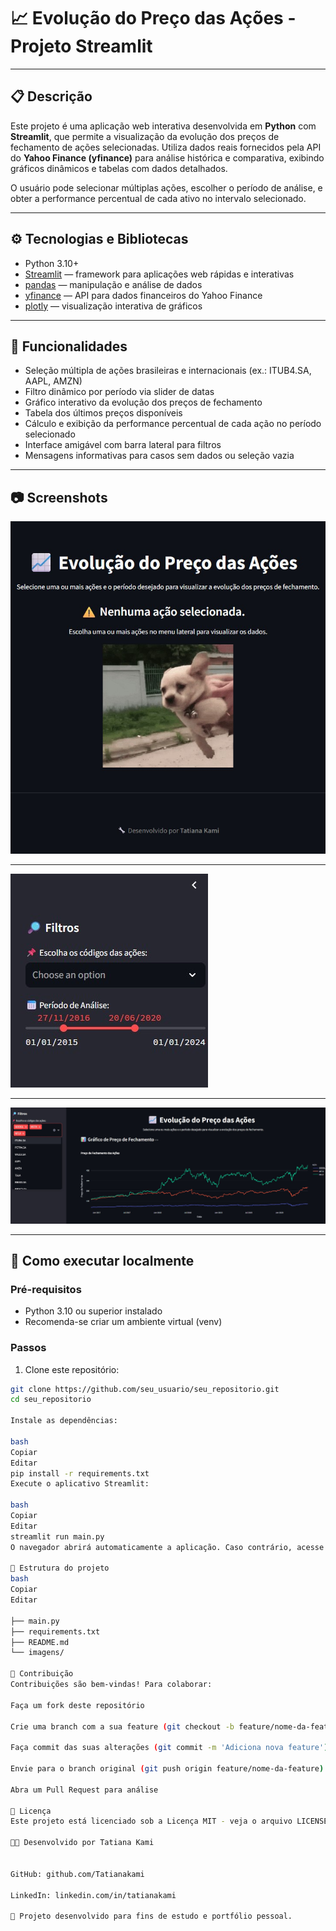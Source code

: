 # 📈 Evolução do Preço das Ações - Projeto Streamlit


---

## 📋 Descrição

Este projeto é uma aplicação web interativa desenvolvida em **Python** com **Streamlit**, que permite a visualização da evolução dos preços de fechamento de ações selecionadas. Utiliza dados reais fornecidos pela API do **Yahoo Finance (yfinance)** para análise histórica e comparativa, exibindo gráficos dinâmicos e tabelas com dados detalhados.

O usuário pode selecionar múltiplas ações, escolher o período de análise, e obter a performance percentual de cada ativo no intervalo selecionado.

---

## ⚙️ Tecnologias e Bibliotecas

- Python 3.10+
- [Streamlit](https://streamlit.io/) — framework para aplicações web rápidas e interativas
- [pandas](https://pandas.pydata.org/) — manipulação e análise de dados
- [yfinance](https://github.com/ranaroussi/yfinance) — API para dados financeiros do Yahoo Finance
- [plotly](https://plotly.com/python/) — visualização interativa de gráficos

---

## 🚀 Funcionalidades

- Seleção múltipla de ações brasileiras e internacionais (ex.: ITUB4.SA, AAPL, AMZN)
- Filtro dinâmico por período via slider de datas
- Gráfico interativo da evolução dos preços de fechamento
- Tabela dos últimos preços disponíveis
- Cálculo e exibição da performance percentual de cada ação no período selecionado
- Interface amigável com barra lateral para filtros
- Mensagens informativas para casos sem dados ou seleção vazia

---

## 📷 Screenshots



![Tela Inicial](/FOTO1.jpg)

---



![Gráfico](/fot2.jpg)

---



![Tabela e Performance](/fot3.jpg)

---

## 📝 Como executar localmente

### Pré-requisitos

- Python 3.10 ou superior instalado
- Recomenda-se criar um ambiente virtual (venv)

### Passos

1. Clone este repositório:

```bash
git clone https://github.com/seu_usuario/seu_repositorio.git
cd seu_repositorio

Instale as dependências:

bash
Copiar
Editar
pip install -r requirements.txt
Execute o aplicativo Streamlit:

bash
Copiar
Editar
streamlit run main.py
O navegador abrirá automaticamente a aplicação. Caso contrário, acesse http://localhost:8501

📁 Estrutura do projeto
bash
Copiar
Editar

├── main.py                
├── requirements.txt       
├── README.md              
└── imagens/ 

🤝 Contribuição
Contribuições são bem-vindas! Para colaborar:

Faça um fork deste repositório

Crie uma branch com a sua feature (git checkout -b feature/nome-da-feature)

Faça commit das suas alterações (git commit -m 'Adiciona nova feature')

Envie para o branch original (git push origin feature/nome-da-feature)

Abra um Pull Request para análise

📄 Licença
Este projeto está licenciado sob a Licença MIT - veja o arquivo LICENSE para mais detalhes.

👩‍💻 Desenvolvido por Tatiana Kami


GitHub: github.com/Tatianakami

LinkedIn: linkedin.com/in/tatianakami

🚀 Projeto desenvolvido para fins de estudo e portfólio pessoal.
